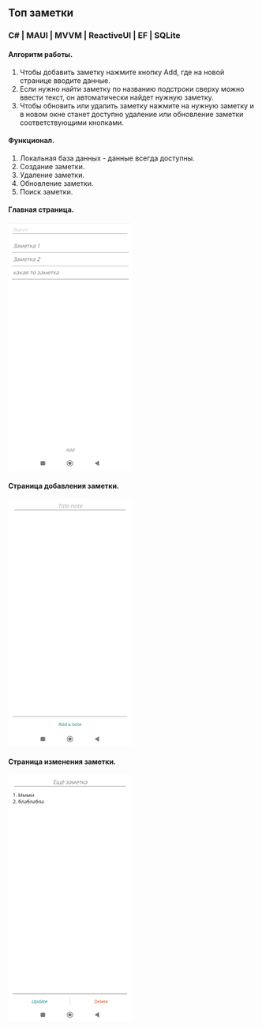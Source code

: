 ## Топ заметки

### C# | MAUI | MVVM | ReactiveUI | EF | SQLite

#### Алгоритм работы.
1. Чтобы добавить заметку нажмите кнопку Add, где на новой странице вводите данные.
2. Если нужно найти заметку по названию подстроки сверху можно ввести текст, он автоматически найдет нужную заметку.
3. Чтобы обновить или удалить заметку нажмите на нужную заметку и в новом окне станет доступно удаление или обновление заметки соответствующими кнопками.

#### Функционал.
1. Локальная база данных - данные всегда доступны.
2. Создание заметки.
3. Удаление заметки.
4. Обновление заметки.
5. Поиск заметки.

#### Главная страница.
<img src="https://github.com/EddoCoding/Notes/blob/master/MainPage.jpg" Height="500" Width="250">

#### Страница добавления заметки.
<img src="https://github.com/EddoCoding/Notes/blob/master/AddNoteView.jpg" Height="500" Width="250">

#### Страница изменения заметки.
<img src="https://github.com/EddoCoding/Notes/blob/master/NoteView.jpg" Height="500" Width="250">
